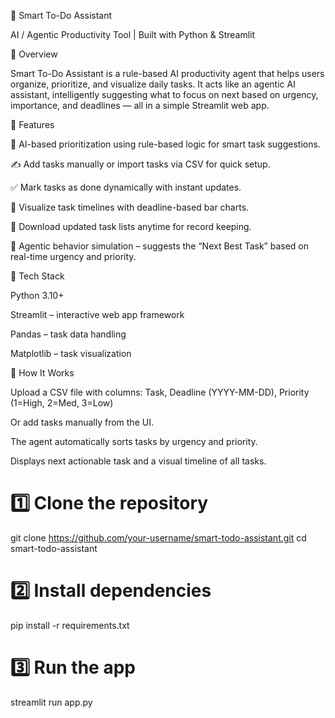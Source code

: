 🧠 Smart To-Do Assistant

AI / Agentic Productivity Tool | Built with Python & Streamlit

📘 Overview

Smart To-Do Assistant is a rule-based AI productivity agent that helps users organize, prioritize, and visualize daily tasks.
It acts like an agentic AI assistant, intelligently suggesting what to focus on next based on urgency, importance, and deadlines — all in a simple Streamlit web app.

🚀 Features

🧩 AI-based prioritization using rule-based logic for smart task suggestions.

✍️ Add tasks manually or import tasks via CSV for quick setup.

✅ Mark tasks as done dynamically with instant updates.

📅 Visualize task timelines with deadline-based bar charts.

💾 Download updated task lists anytime for record keeping.

🧭 Agentic behavior simulation – suggests the “Next Best Task” based on real-time urgency and priority.

🧰 Tech Stack

Python 3.10+

Streamlit – interactive web app framework

Pandas – task data handling

Matplotlib – task visualization

🧩 How It Works

Upload a CSV file with columns:
Task, Deadline (YYYY-MM-DD), Priority (1=High, 2=Med, 3=Low)

Or add tasks manually from the UI.

The agent automatically sorts tasks by urgency and priority.

Displays next actionable task and a visual timeline of all tasks.




# 1️⃣ Clone the repository
git clone https://github.com/your-username/smart-todo-assistant.git
cd smart-todo-assistant

# 2️⃣ Install dependencies
pip install -r requirements.txt

# 3️⃣ Run the app
streamlit run app.py
